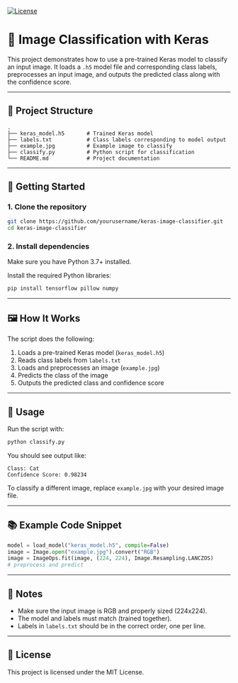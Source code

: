 [![License](https://img.shields.io/badge/License-Apache_2.0-blue.svg)](https://opensource.org/licenses/Apache-2.0)


# 🧠 Image Classification with Keras

This project demonstrates how to use a pre-trained Keras model to classify an input image. It loads a `.h5` model file and corresponding class labels, preprocesses an input image, and outputs the predicted class along with the confidence score.

---

## 📁 Project Structure

```
.
├── keras_model.h5       # Trained Keras model
├── labels.txt           # Class labels corresponding to model output
├── example.jpg          # Example image to classify
├── classify.py          # Python script for classification
└── README.md            # Project documentation
```

---

## 🚀 Getting Started

### 1. **Clone the repository**

```bash
git clone https://github.com/yourusername/keras-image-classifier.git
cd keras-image-classifier
```

### 2. **Install dependencies**

Make sure you have Python 3.7+ installed.

Install the required Python libraries:

```bash
pip install tensorflow pillow numpy
```

---

## 🖼️ How It Works

The script does the following:

1. Loads a pre-trained Keras model (`keras_model.h5`)
2. Reads class labels from `labels.txt`
3. Loads and preprocesses an image (`example.jpg`)
4. Predicts the class of the image
5. Outputs the predicted class and confidence score

---

## 🔧 Usage

Run the script with:

```bash
python classify.py
```

You should see output like:

```
Class: Cat
Confidence Score: 0.98234
```

To classify a different image, replace `example.jpg` with your desired image file.

---

## 📚 Example Code Snippet

```python
model = load_model("keras_model.h5", compile=False)
image = Image.open("example.jpg").convert("RGB")
image = ImageOps.fit(image, (224, 224), Image.Resampling.LANCZOS)
# preprocess and predict
```

---

## 📝 Notes

* Make sure the input image is RGB and properly sized (224x224).
* The model and labels must match (trained together).
* Labels in `labels.txt` should be in the correct order, one per line.

---

## 📄 License

This project is licensed under the MIT License.

